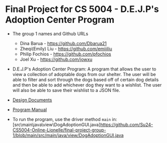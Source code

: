 # Final Project for CS 5004 - D.E.J.P's Adoption Center Program

* The group 1 names and Github URLs
  * Dina Barua - https://github.com/Dbarua21
  * Zheqi(Emily) Liu - https://github.com/emiiiliu
  * Philip Fochios - https://github.com/pfochios
  * Joel Xu - https://github.com/jowxu
  
* D.E.J.P's Adoption Center Program: A program that allows the user to view a collection of adoptable dogs from our shelter. The user will be able to filter and sort through the dogs based off of certain dog details and then be able to add whichever dog they want to a wishlist. The user will also be able to save their wishlist to a JSON file.

* [Design Documents](DesignDocuments)
* [Program Manual](Manual/README.md)

* To run the program, use the driver method `main` in: [src\main\java\view\DogAdoptionGUI.java]https://github.com/Su24-CS5004-Online-Lionelle/final-project-group-1/blob/main/src/main/java/view/DogAdoptionGUI.java
